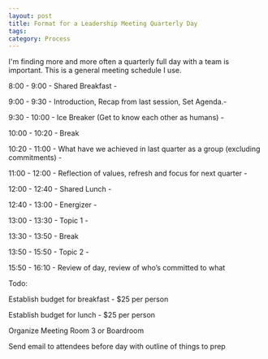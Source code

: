 ```yaml
---
layout: post
title: Format for a Leadership Meeting Quarterly Day
tags: 
category: Process
---
```


I'm finding more and more often a quarterly full day with a team is important. This is a general meeting schedule I use.


8:00 - 9:00 - Shared Breakfast - 

9:00 - 9:30 - Introduction, Recap from last session, Set Agenda.-

9:30 - 10:00 - Ice Breaker (Get to know each other as humans) - 

10:00 - 10:20 - Break

10:20 - 11:00 - What have we achieved in last quarter as a group (excluding commitments) - 

11:00 - 12:00 - Reflection of values, refresh and focus for next quarter - 

12:00 - 12:40 - Shared Lunch - 

12:40 - 13:00 - Energizer - 

13:00 - 13:30 - Topic 1 - 

13:30 - 13:50 - Break

13:50 - 15:50 - Topic 2 - 

15:50 - 16:10 - Review of day, review of who’s committed to what 

 

Todo:

Establish budget for breakfast - $25 per person

Establish budget for lunch - $25 per person

Organize Meeting Room 3 or Boardroom

Send email to attendees before day with outline of things to prep
